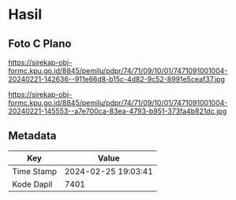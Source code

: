 # Hasil

## Foto C Plano

https://sirekap-obj-formc.kpu.go.id/8845/pemilu/pdpr/74/71/09/10/01/7471091001004-20240221-142636--911e66d8-b15c-4d82-9c52-8991e5ceaf37.jpg

https://sirekap-obj-formc.kpu.go.id/8845/pemilu/pdpr/74/71/09/10/01/7471091001004-20240221-145553--a7e700ca-83ea-4793-b951-373fa4b821dc.jpg


## Metadata

| Key        | Value               |
| ---------- | ------------------- |
| Time Stamp | 2024-02-25 19:03:41 |
| Kode Dapil | 7401                |



